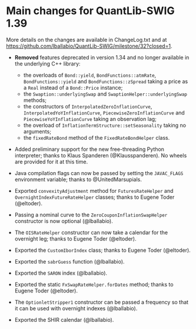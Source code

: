Main changes for QuantLib-SWIG 1.39
===================================

More details on the changes are available in ChangeLog.txt and at
<https://github.com/lballabio/QuantLib-SWIG/milestone/32?closed=1>.

- **Removed** features deprecated in version 1.34 and no longer available
  in the underlying C++ library:
  - the overloads of `Bond::yield`, `BondFunctions::atmRate`,
    `BondFunctions::yield` and `BondFunctions::zSpread` taking a price
    as a `Real` instead of a `Bond::Price` instance;
  - the `Swaption::underlyingSwap` and
    `SwaptionHelper::underlyingSwap` methods;
  - the constructors of `InterpolatedZeroInflationCurve`,
    `InterpolatedYoYInflationCurve`, `PiecewiseZeroInflationCurve` and
    `PiecewiseYoYInflationCurve` taking an observation lag;
  - the overload of `InflationTermStructure::setSeasonality` taking no arguments;
  - the `fixedRateBond` method of the `FixedRateBondHelper` class.

- Added preliminary support for the new free-threading Python
  interpreter; thanks to Klaus Spanderen (@Klausspanderen).  No wheels
  are provided for it at this time.

- Java compilation flags can now be passed by setting the
  `JAVAC_FLAGS` environment variable; thanks to @UnitedMarsupials.

- Exported `convexityAdjustment` method for `FuturesRateHelper` and
  `OvernightIndexFutureRateHelper` classes; thanks to Eugene Toder
  (@eltoder).

- Passing a nominal curve to the `ZeroCouponInflationSwapHelper`
  constructor is now optional (@lballabio).

- The `OISRateHelper` constructor can now take a calendar for the
  overnight leg; thanks to Eugene Toder (@eltoder).

- Exported the `CustomIborIndex` class; thanks to Eugene Toder
  (@eltoder).

- Exported the `sabrGuess` function (@lballabio).

- Exported the `SARON` index (@lballabio).

- Exported the static `FxSwapRateHelper.forDates` method; thanks to
  Eugene Toder (@eltoder).

- The `OptionletStripper1` constructor can be passed a frequency so
  that it can be used with overnight indexes (@lballabio).

- Exported the SHIR calendar (@lballabio).
